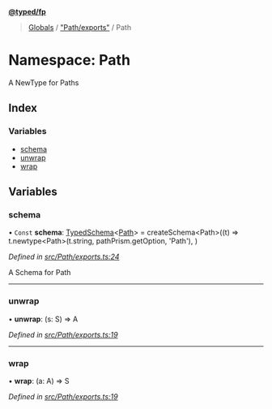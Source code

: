 **[@typed/fp](../README.md)**

> [Globals](../globals.md) / ["Path/exports"](_path_exports_.md) / Path

# Namespace: Path

A NewType for Paths

## Index

### Variables

* [schema](_path_exports_.path.md#schema)
* [unwrap](_path_exports_.path.md#unwrap)
* [wrap](_path_exports_.path.md#wrap)

## Variables

### schema

• `Const` **schema**: [TypedSchema](../interfaces/_io_typedschema_.typedschema.md)\<[Path](_path_exports_.path.md)> = createSchema\<Path>((t) => t.newtype\<Path>(t.string, pathPrism.getOption, 'Path'), )

*Defined in [src/Path/exports.ts:24](https://github.com/TylorS/typed-fp/blob/f129829/src/Path/exports.ts#L24)*

A Schema for Path

___

### unwrap

•  **unwrap**: (s: S) => A

*Defined in [src/Path/exports.ts:19](https://github.com/TylorS/typed-fp/blob/f129829/src/Path/exports.ts#L19)*

___

### wrap

•  **wrap**: (a: A) => S

*Defined in [src/Path/exports.ts:19](https://github.com/TylorS/typed-fp/blob/f129829/src/Path/exports.ts#L19)*
